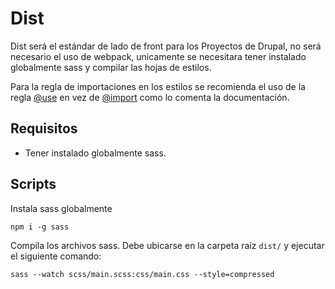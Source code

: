 # Dist

Dist será el estándar de lado de front para los Proyectos de Drupal, no será necesario el uso de webpack, unicamente se necesitara tener instalado globalmente sass y compilar las hojas de estilos.

Para la regla de importaciones en los estilos se recomienda el uso de la regla [@use](https://sass-lang.com/documentation/at-rules/use) en vez de [@import](https://sass-lang.com/documentation/at-rules/import) como lo comenta la documentación.

## Requisitos

- Tener instalado globalmente sass.

## Scripts

Instala sass globalmente
```
npm i -g sass
```

Compila los archivos sass. Debe ubicarse en la carpeta raíz `dist/` y ejecutar el siguiente comando:
```
sass --watch scss/main.scss:css/main.css --style=compressed
```
